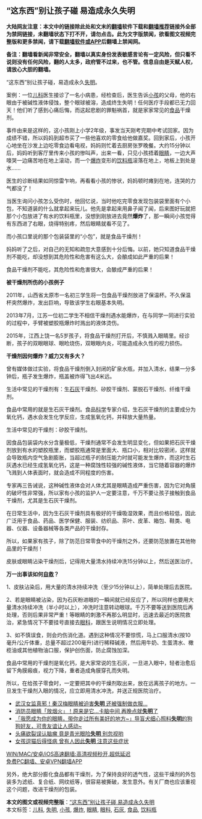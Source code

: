  <h2>“这东西”别让孩子碰 易造成永久失明</h2> <p class="notice"><b>大陆网友注意：本文中的链接除此处和文末的<a href="https://github.com/bannedbook/fanqiang" >翻墙</a>软件下载和<a href="https://github.com/killgcd/justmysocks/blob/master/README.md">翻墙推荐</a>链接外全部为禁网链接，未翻墙状态下打不开，请勿点击。此为文字版禁闻，欲看图文视频完整版和更多禁闻，请下载<a href="https://github.com/bannedbook/fanqiang">翻墙软件或APP</a>后翻墙上禁闻网。</p><p>备注：翻墙看新闻非常安全，翻墙以真实身份发表敏感言论有一定风险，但只看不说则没有任何风险，翻的人太多，政府管不过来，也不管。信息自由是天赋人权，请放心大胆的翻墙。</b></p>  <div class="entry"> <p id="conimg">“这东西”别让孩子碰，易造成永久<a href="https://www.bannedbook.org/bnews/tag/%E5%A4%B1%E6%98%8E/" class="st_tag internal_tag" rel="tag" title="标签 失明 下的日志">失明</a>。</p> <p>案例：一位<a href="https://www.bannedbook.org/bnews/tag/%E5%84%BF%E7%A7%91/" class="st_tag internal_tag" rel="tag" title="标签 儿科 下的日志">儿科</a>医生接诊了一名小病患，经检查后，医生告诉<a href="https://www.bannedbook.org/bnews/tag/%e5%b0%8f%e5%ad%a9/" class="st_tag internal_tag" rel="tag" title="标签 小孩 下的日志">小孩</a>的父母，他的右眼由于被碱性液体侵蚀，整个眼球被溶，造成终生失明！任何医疗手段都已无力回天！他们听了感到心痛后悔，而这起悲剧的罪魁祸首，就是家家常见的<a href="https://www.bannedbook.org/bnews/tag/%e9%a3%9f%e5%93%81/" class="st_tag internal_tag" rel="tag" title="标签 食品 下的日志">食品</a>干燥剂。</p> <p>事件由来是这样的，这小孩刚上小学2年级，事发当天刚考完期中考试回家。因为成绩不错，所以妈妈到超市买了一些他喜欢的零食给他做嘉奖。回到家后，小孩开心地坐在沙发上边吃零食边看电视，妈妈则忙着去厨房张罗晚餐。大约15分钟以后，妈妈听到客厅里传来小孩的惨叫声，出来一看，只见小孩捂着<a href="https://www.bannedbook.org/bnews/tag/%e7%9c%bc%e7%9d%9b/" class="st_tag internal_tag" rel="tag" title="标签 眼睛 下的日志">眼睛</a>，一边大声嚎哭一边痛苦地在地上滚动，而一个<a href="https://www.bannedbook.org/bnews/tag/%e7%88%86%e7%82%b8/" class="st_tag internal_tag" rel="tag" title="标签 爆炸 下的日志">爆炸</a>变形的<a href="https://www.bannedbook.org/bnews/tag/%E9%A5%AE%E6%96%99%E7%93%B6/" class="st_tag internal_tag" rel="tag" title="标签 饮料瓶 下的日志">饮料瓶</a>滚落在地上，地板上到处是水……</p> <p>医生的诊断结果如同惊雷乍响，再看看小孩的惨状，妈妈顿时瘫到在地，连哭的力气都没了！</p> <p>当医生询问小孩怎么受伤时，他回忆说，当时他吃完零食发现包装袋里面有个小包，不知道装的什么就拿起来玩儿。他先是拿起来用鼻子闻了闻，后来图好玩就把那个小包放进了有水的饮料瓶里，没想到刚放进去竟然<strong>爆炸</strong>了，那一瞬间小孩觉得有东西进了右眼，烧得特别疼，然后眼睛就看不见了。</p> <p>而小孩口里说的那个包装袋里的“小包”，就是食品干燥剂！</p> <p>妈妈听了之后，对自己的无知和疏忽大意感到十分后悔。以前，她只知道食品干燥剂不能吃，却没想到其危险性和危害有这么大，会酿成如此严重的后果！</p>  <p>食品干燥剂不能吃，其危险性和危害很大，会酿成严重的后果！</p> <p><strong>被干燥剂所伤的小孩例子</strong></p> <p>2011年，山西省太原市一名初三学生将一包食品干燥剂放进了保温杯。不久保温杯突然爆炸，发出巨响，导致该学生右眼基本失明。</p> <p>2013年7月，江苏一位初二学生不相信干燥剂遇水能爆炸，在与同学一同进行实验的过程中，手臂被塑胶瓶爆炸时溅出的液体烫伤。</p> <p>2015年，江西上饶一名5岁孩子，将食品干燥剂打开后，不慎溅入眼睛里。经诊断，孩子的双眼眼球、眼睑烧伤，双眼眼内炎，可能造成永久性的视力损伤。</p> <p><strong>干燥剂因何爆炸？威力又有多大？</strong></p> <p>曾有媒体做过实验，将食品干燥剂倒入封闭的矿泉水瓶，并加入清水，结果一分多钟后，瓶子发生爆炸，瓶盖被炸得飞出4米远。</p>  <p>生活中常见的干燥剂有：生<a href="https://www.bannedbook.org/bnews/tag/%E7%9F%B3%E7%81%B0/" class="st_tag internal_tag" rel="tag" title="标签 石灰 下的日志">石灰</a>干燥剂、矽胶干燥剂、蒙脱石干燥剂、纤维干燥剂。</p> <p>食品中常用的就是生石灰干燥剂。食品<span class='wp_keywordlink'><a href="https://www.bannedbook.org/forum11/topic309.html" title="禁片：“科学”的棍子" target="_blank">科学</a></span>专家介绍，生石灰干燥剂的主要成分为氧化钙，遇水会发生化学反应，生成氢氧化钙，并释放大量热量。</p> <p>生活中常见的干燥剂：矽胶干燥剂。</p> <p>因食品包装袋内水分含量极低，干燥剂通常不会发生明显变化，但如果把石灰干燥剂放到有水的塑胶瓶里，而塑胶瓶通常是里面大、瓶口小，相对比较密闭，这样就会导致瓶内空气急剧膨胀，当超过瓶子的耐压能力时就可能发生爆炸，而这时生石灰遇水已经生成氢氧化钙，这是一种腐蚀性较强的碱性液体，当它随着容器的爆炸飞溅到人体表面时，就会造成不同程度的伤害。</p> <p>专家再三告诫说，这种碱性液体会对人体尤其是眼睛造成严重伤害，因为它对角膜的破坏性非常强，所以家有小孩的监护人一定要注意，千万不要让孩子接触到食品干燥剂，尤其是生石灰干燥剂。</p> <p>在日常生活中，因为生石灰干燥剂具有极好的干燥吸湿效果，而且价格较低，因此广泛用于食品、药品、医学保健、服装、纺织品、茶叶、皮革、箱包、鞋类、电器、仪器、设备器械等各类产品的干燥封存。</p> <p>所以，如果家有孩子，除了防范日常零食中的干燥剂之外，还要防范放置在其他物品里的干燥剂！</p>  <p>皮肤或眼睛沾染干燥剂后，记得用大量清水持续冲洗15分钟以上，然后送医治疗。</p> <p><strong>万一出事该如何<span class='wp_keywordlink'><a href="https://www.bannedbook.org/forum5/topic42.html" title="萨斯、诚信与自救" target="_blank">自救</a></span>？</strong></p> <p>1、皮肤沾染后，用大量的清水持续冲洗（至少15分钟以上），简单处理后去医院。</p> <p>2、若是眼睛被沾染，因为石灰粉进眼的一瞬间就已经反应了，所以同样也要用大量清水持续冲洗（半小时以上），冲洗时注意转动眼球。千万不要等送到医院后再处理，否则后果非常严重！等眼睛的刺激不再那么明显时，迅速去最近的医院救治，紧急情况下不要挂号直接去<a href="https://www.bannedbook.org/bnews/tag/%e7%9c%bc%e7%a7%91/" class="st_tag internal_tag" rel="tag" title="标签 眼科 下的日志">眼科</a>，跟医生说明情况立即处理。</p> <p>3、如不慎误食，则会灼伤消化道。遇到这种情况不要惊慌，马上口服清水(按10毫升/公斤体重，总量不超过200毫升)进行稀释碱液，然后用牛奶、生蛋清水、橄榄油或其他植物油口服，保护创伤面，防止腐蚀加深。</p> <p>食品中常用的干燥剂是氧化钙，是大家常说的生石灰，一旦进入眼中，轻者治愈后留下角膜瘢痕，视力下降，重者造成角膜穿孔而失明。</p> <p>所以，在给孩子零食时，一定要把其中的干燥剂取出来，放在远离孩子的地方。一旦发生干燥剂入眼的情况，应立即用清水冲洗，并送正规医院治疗。</p>  <ul class='op-related-articles' title='相关阅读'> <li><a href='https://www.bannedbook.org/bnews/cbnews/20201205/1442442.html' target='_blank'>武汉女监真邪！秦汉梅眼睛被迫害<b>失明</b> 还被强制做衣服…</a></li> <li><a href='https://www.bannedbook.org/bnews/health/20201201/1439956.html' target='_blank'>消防员眼睛「放烟火」！原来是它...卡脑中间 再晚点就<b>失明</b>了</a></li> <li><a href='https://www.bannedbook.org/bnews/comments/20201111/1429155.html' target='_blank'>「我愿成为你的眼睛，带你走过所有美好的地方~」导盲犬细心照料<b>失明</b>的狗狗好友，可贵友谊让人感动~</a></li> <li><a href='https://www.bannedbook.org/bnews/health/20201108/1427728.html' target='_blank'>头痛欲裂误认脑瘤 竟是青光眼险<b>失明</b> 别忽视哟</a></li> <li><a href='https://www.bannedbook.org/bnews/health/20201103/1424980.html' target='_blank'>女孩逗猫后得怪病 曾有人因此<b>失明</b> 注意这些症状</a></li> </ul> <p class="texttj"> <a href="https://github.com/bannedbook/fanqiang/wiki/V2ray%E6%9C%BA%E5%9C%BA" target="_blank">WIN/MAC/安卓/iOS高速翻墙:高清视频秒开,超低延迟</a><br/> <a href="https://github.com/bannedbook/fanqiang/wiki/%E7%A6%81%E9%97%BB%E7%BD%91%E5%AE%89%E5%8D%93%E7%BF%BB%E5%A2%99%E6%96%B0%E9%97%BBAPP" target="_blank">免费PC翻墙、安卓VPN翻墙APP</a></p><p>另外，绝大部分膨化食品都有干燥剂，为了保持良好的透气性，这些干燥剂的外包装多为滤纸、复合纸、网纹纸等，很容易被撕破，发生意外。有关厂商也应该重视这个问题，改进干燥剂的包装。</p><a name='sharetosocial'></a>       <div><b>本文的图文或视频完整版</b>：<a href='https://www.bannedbook.org/bnews/lifebaike/20201206/1443094.html'>“这东西”别让孩子碰 易造成永久失明</a></div>  </div><!--END ENTRY--> <div class="postfooter"> <div>本文标签：<a href="https://www.bannedbook.org/bnews/tag/%E5%84%BF%E7%A7%91/" rel="tag">儿科</a>, <a href="https://www.bannedbook.org/bnews/tag/%E5%A4%B1%E6%98%8E/" rel="tag">失明</a>, <a href="https://www.bannedbook.org/bnews/tag/%e5%b0%8f%e5%ad%a9/" rel="tag">小孩</a>, <a href="https://www.bannedbook.org/bnews/tag/%e7%88%86%e7%82%b8/" rel="tag">爆炸</a>, <a href="https://www.bannedbook.org/bnews/tag/%e7%9c%bc%e7%9d%9b/" rel="tag">眼睛</a>, <a href="https://www.bannedbook.org/bnews/tag/%e7%9c%bc%e7%a7%91/" rel="tag">眼科</a>, <a href="https://www.bannedbook.org/bnews/tag/%E7%9F%B3%E7%81%B0/" rel="tag">石灰</a>, <a href="https://www.bannedbook.org/bnews/tag/%e9%a3%9f%e5%93%81/" rel="tag">食品</a>, <a href="https://www.bannedbook.org/bnews/tag/%E9%A5%AE%E6%96%99%E7%93%B6/" rel="tag">饮料瓶</a></div>  </div><!--END POSTFOOTER--> 